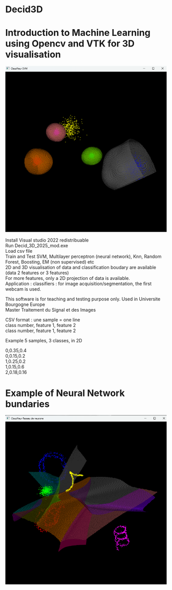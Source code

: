 # Decid3D

# **Introduction to Machine Learning using Opencv and VTK for 3D visualisation**  

![SVM](images/svm.png "SVM bundaries")


Install Visual studio 2022 redistribuable   
Run Decid_3D_2025_mod.exe  
Load csv file  
Train and Test SVM, Multilayer perceptron (neural network), Knn, Random Forest, Boosting, EM (non supervised) etc   
2D and 3D visualisation of data and classification boudary are available (data 2 features or 3 features)  
For more features, only a 2D projection of data is available.  
Application : classifiers : for image acquisition/segmentation, the first webcam is used.  

This software is for teaching and testing purpose only. 
Used in Universite Bourgogne Europe  
Master Traitement du Signal et des Images  

CSV format : une sample = one line  
class number, feature 1, feature 2  
class number, feature 1, feature 2 

Example 5 samples, 3 classes, in 2D

0,0.35,0.4  
0,0.15,0.2  
1,0.25,0.2  
1,0.15,0.6  
2,0.18,0.16  

# Example of Neural Network bundaries

![NN](images/neural%20network.png "Neural network bundaries")
